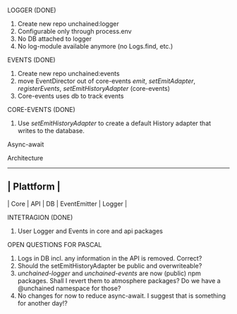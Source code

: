 
LOGGER (DONE)
1. Create new repo unchained:logger
2. Configurable only through process.env
3. No DB attached to logger
4. No log-module available anymore (no Logs.find, etc.)

EVENTS (DONE)
1. Create new repo unchained:events
2. move EventDirector out of core-events _emit_, _setEmitAdapter_, _registerEvents_, _setEmitHistoryAdapter_ (core-events) 
3. Core-events uses db to track events

CORE-EVENTS (DONE)
1. Use _setEmitHistoryAdapter_ to create a default History adapter that writes to the database.

Async-await 

Architecture

-------------
| Plattform |
-------------

| Core | API | DB | EventEmitter | Logger |

INTETRAGION (DONE)
1. User Logger and Events in core and api packages


OPEN QUESTIONS FOR PASCAL
1. Logs in DB incl. any information in the API is removed. Correct?
2. Should the setEmitHistoryAdapter be public and overwriteable?
3. _unchained-logger_ and _unchained-events_ are now (public) npm packages. Shall I revert them to atmosphere packages? Do we have a @unchained namespace for those? 
4. No changes for now to reduce async-await. I suggest that is something for another day!?